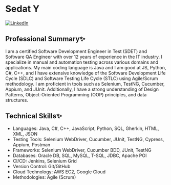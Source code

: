 

# Sedat Y

[![LinkedIn](https://img.shields.io/badge/LinkedIn-sedatyoltay-blue)](https://www.linkedin.com/in/yoltay)

## Professional Summary✨
I am a certified Software Development Engineer in Test (SDET) and Software QA Engineer with over 12 years of experience in the IT industry. I specialize in manual and automation testing across various domains and applications. My main coding language is Java and I am good at JS, Python, C#, C++, and I have extensive knowledge of the Software Development Life Cycle (SDLC) and Software Testing Life Cycle (STLC) using Agile/Scrum methodology. I am proficient in tools such as Selenium, TestNG, Cucumber, Appium, and JUnit. Additionally, I have a strong understanding of Design Patterns, Object-Oriented Programming (OOP) principles, and data structures. 

## Technical Skills✨
- Languages: Java, C#, C++, JavaScript, Python, SQL, Gherkin, HTML, XML, JSON
- Testing Tools: Selenium WebDriver, Cucumber, JUnit, TestNG, Cypress, Appium, Postman
- Frameworks: Selenium WebDriver, Cucumber BDD, JUnit, TestNG
- Databases: Oracle DB, SQL, MySQL, T-SQL, JDBC, Apache POI
- CI/CD: Jenkins, Selenium Grid
- Version Control: Git/GitHub
- Cloud Technology: AWS EC2, Google Cloud
- Methodologies: Agile (Scrum)

<!--
**sdaty/sdaty** is a ✨ _special_ ✨ repository because its `README.md` (this file) appears on your GitHub profile.

Here are some ideas to get you started:

- 🔭 I’m currently working on ...
- 🌱 I’m currently learning ...
- 👯 I’m looking to collaborate on ...
- 🤔 I’m looking for help with ...
- 💬 Ask me about ...
- 📫 How to reach me: ...
- 😄 Pronouns: ...
- ⚡ Fun fact: ...
-->
